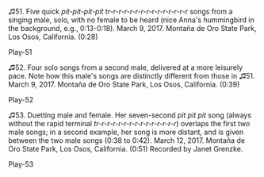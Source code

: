 ♫51. Five quick *pit-pit-pit-pit tr-r-r-r-r-r-r-r-r-r-r-r-r-r-r* songs from a singing male, solo, with no female to be heard (nice Anna's hummingbird in the background, e.g., 0:13-0:18). March 9, 2017. Montaña de Oro State Park, Los Osos, California. (0:28)

Play-51

♫52. Four solo songs from a second male, delivered at a more leisurely pace. Note how this male's songs are distinctly different from those in ♫51. March 9, 2017. Montaña de Oro State Park, Los Osos, California. (0:39)

Play-52

♫53. Duetting male and female. Her seven-second *pit pit pit* song
(always without the rapid terminal *tr-r-r-r-r-r-r-r-r-r-r-r-r-r-r*)
overlaps the first two male songs; in a second example, her song is more
distant, and is given between the two male songs (0:38 to 0:42). March
12, 2017. Montaña de Oro State Park, Los Osos, California. (0:51)
Recorded by Janet Grenzke.

Play-53


